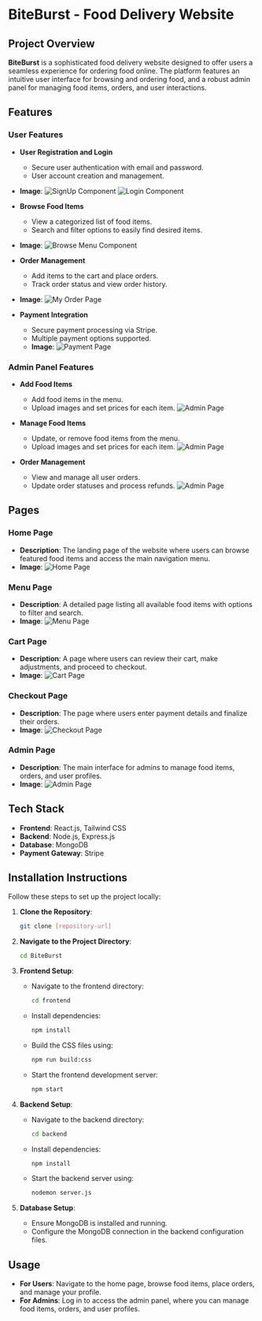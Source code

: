 # BiteBurst - Food Delivery Website

## Project Overview

**BiteBurst** is a sophisticated food delivery website designed to offer users a seamless experience for ordering food online. The platform features an intuitive user interface for browsing and ordering food, and a robust admin panel for managing food items, orders, and user interactions.

## Features

### User Features

- **User Registration and Login**
  - Secure user authentication with email and password.
  - User account creation and management.

- **Image**: ![SignUp Component](frontend/src/assets/Signup.jpeg)
![Login Component](frontend/src/assets/Login.jpeg)

- **Browse Food Items**
  - View a categorized list of food items.
  - Search and filter options to easily find desired items.
- **Image**: ![Browse Menu Component](frontend/src/assets/CategoriseMenu.jpeg)

- **Order Management**
  - Add items to the cart and place orders.
  - Track order status and view order history.
- **Image**: ![My Order Page](frontend/src/assets/MyOrdersPage.jpeg)

- **Payment Integration**
  - Secure payment processing via Stripe.
  - Multiple payment options supported.
  - **Image**: ![Payment Page](frontend/src/assets/PaymentPage.jpeg)


### Admin Panel Features

- **Add Food Items**
  - Add food items in the menu.
  - Upload images and set prices for each item.
![Admin Page](frontend/src/assets/AdminAddFoodPage.jpeg)

- **Manage Food Items**
  - Update, or remove food items from the menu.
  - Upload images and set prices for each item.
![Admin Page](frontend/src/assets/AdminFoodListPage.jpeg)

- **Order Management**
  - View and manage all user orders.
  - Update order statuses and process refunds.
![Admin Page](frontend/src/assets/AdminOrderPage.jpeg)


## Pages

### Home Page

- **Description**: The landing page of the website where users can browse featured food items and access the main navigation menu.
- **Image**: ![Home Page](frontend/src/assets/HomePage.jpeg)

### Menu Page

- **Description**: A detailed page listing all available food items with options to filter and search.
- **Image**: ![Menu Page](frontend/src/assets/MenuPage.jpeg)

### Cart Page

- **Description**: A page where users can review their cart, make adjustments, and proceed to checkout.
- **Image**: ![Cart Page](frontend/src/assets/CartPage.jpeg)

### Checkout Page

- **Description**: The page where users enter payment details and finalize their orders.
- **Image**: ![Checkout Page](frontend/src/assets/OrderPage.jpeg)

### Admin Page

- **Description**: The main interface for admins to manage food items, orders, and user profiles.
- **Image**: ![Admin Page](frontend/src/assets/AdminAddFoodPage.jpeg)

## Tech Stack

- **Frontend**: React.js, Tailwind CSS
- **Backend**: Node.js, Express.js
- **Database**: MongoDB
- **Payment Gateway**: Stripe

## Installation Instructions

Follow these steps to set up the project locally:

1. **Clone the Repository**:
   ```bash
   git clone [repository-url]
   ```

2. **Navigate to the Project Directory**:
   ```bash
   cd BiteBurst
   ```

3. **Frontend Setup**:
   - Navigate to the frontend directory:
     ```bash
     cd frontend
     ```
   - Install dependencies:
     ```bash
     npm install
     ```
   - Build the CSS files using:
     ```bash
     npm run build:css
     ```
   - Start the frontend development server:
     ```bash
     npm start
     ```

4. **Backend Setup**:
   - Navigate to the backend directory:
     ```bash
     cd backend
     ```
   - Install dependencies:
     ```bash
     npm install
     ```
   - Start the backend server using:
     ```bash
     nodemon server.js
     ```

5. **Database Setup**:
   - Ensure MongoDB is installed and running.
   - Configure the MongoDB connection in the backend configuration files.

## Usage

- **For Users**: Navigate to the home page, browse food items, place orders, and manage your profile.
- **For Admins**: Log in to access the admin panel, where you can manage food items, orders, and user profiles.

